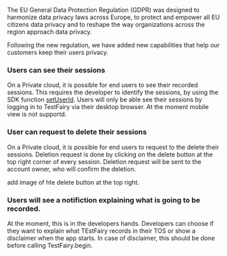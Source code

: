 The EU General Data Protection Regulation (GDPR) was designed to harmonize data privacy laws across Europe, to protect and empower all EU citizens data privacy and to reshape the way organizations across the region approach data privacy. 

Following the new regulation, we have added new capabilities that help our customers keep their users privacy.

### Users can see their sessions

On a Private cloud, it is possible for end users to see their recorded sessions. This requires the developer to identify the sessions, by using the SDK function [setUserId](https://docs.testfairy.com/SDK/Identifying_Your_Users.html).
Users will only be able see their sessions by logging in to TestFairy via their desktop browser. At the moment mobile view is not supportd.

### User can request to delete their sessions

On a Private cloud, it is possible for end users to request to the delete their sessions. Deletion request is done by clicking on the delete button at the top right corner of every session.
Deletion request will be sent to the account owner, who will confirm the deletion.

add image of hte delete button at the top right.

### Users will see a notifiction explaining what is going to be recorded.

At the moment, this is in the developers hands. Developers can choose if they want to explain what TEstFairy records in their TOS or show a disclaimer when the app starts. In case of disclaimer, this should be done before calling TestFairy.begin.
